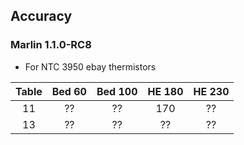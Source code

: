 ## Accuracy

### Marlin 1.1.0-RC8
* For NTC 3950 ebay thermistors

| Table | Bed 60 | Bed 100 | HE 180 | HE 230 |
| :---: | :---: | :---: |:---: | :---: |
| 11 | ?? | ?? | 170 | ?? |
| 13 | ?? | ?? | ?? | ?? |
<!--stackedit_data:
eyJoaXN0b3J5IjpbLTQ5ODg3MDAzMV19
-->